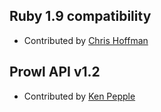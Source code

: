 ## Ruby 1.9 compatibility
* Contributed by [Chris Hoffman](https://github.com/cehoffman "cehoffman")

## Prowl API v1.2
* Contributed by [Ken Pepple](https://github.com/slashk "slashk")